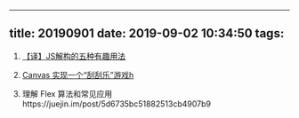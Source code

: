 <!--
 * @Description: In User Settings Edit
 * @Author: your name
 * @Date: 2019-09-02 10:34:50
 * @LastEditTime: 2019-09-02 10:34:50
 * @LastEditors: your name
 -->
---
title: 20190901
date: 2019-09-02 10:34:50
tags:
---

1. [【译】JS解构的五种有趣用法](https://juejin.im/post/5d673044f265da03d60f12f7)
   

2. [Canvas 实现一个“刮刮乐”游戏h](ttps://juejin.im/post/5d664786f265da03ee6a694f)

3.  理解 Flex 算法和常见应用https://juejin.im/post/5d6735bc51882513cb4907b9